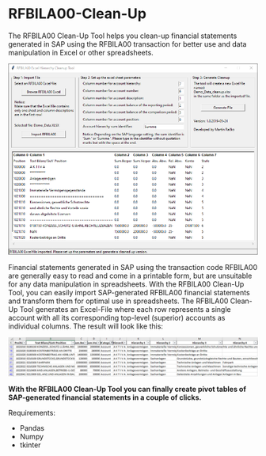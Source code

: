 # RFBILA00-Clean-Up
The RFBILA00 Clean-Up Tool helps you clean-up financial statements generated in SAP using the RFBILA00 transaction for better use and data manipulation in Excel or other spreadsheets.

![](images/RFBILA00_Clean_Up_Tool.png)

Financial statements generated in SAP using the transaction code RFBILA00 are generally easy to read and come in a printable form, but are unsuitable for any data manipulation in spreadsheets. With the RFBILA00 Clean-Up Tool, you can easily import SAP-generated RFBILA00 financial statements and transform them for optimal use in spreadsheets. The RFBILA00 Clean-Up Tool generates an Excel-File where each row represents a single account with all its corresponding top-level (superior) accounts as individual columns. The result will look like this:

![](images/RFBILA00_Result.PNG)

**With the RFBILA00 Clean-Up Tool you can finally create pivot tables of SAP-generated financial statements in a couple of clicks.**

Requirements:
- Pandas
- Numpy
- tkinter

